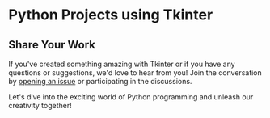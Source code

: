# Python Projects using Tkinter

## Share Your Work

If you've created something amazing with Tkinter or if you have any questions or suggestions, we'd love to hear from you! Join the conversation by [opening an issue](https://github.com/sree-hari-s/100DaysOfCode-Python/issues) or participating in the discussions.

Let's dive into the exciting world of Python programming and unleash our creativity together!
